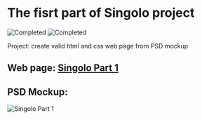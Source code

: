 # The fisrt part of Singolo project

![Completed](https://img.shields.io/badge/completed-30%25-brightgreen)
![Completed](https://img.shields.io/badge/last%20update-21--02--2020-blue)

Project: create valid html and css web page from PSD mockup

## Web page: [Singolo Part 1](https://xmelsky.github.io/singolo/singolo1.html)

## PSD Mockup:

![Singolo Part 1](https://xmelsky.github.com/assets/images/singolo1.png)
